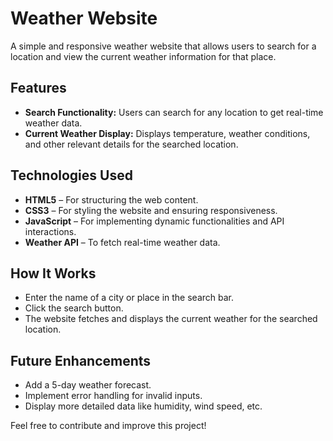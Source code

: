 # Weather Website

A simple and responsive weather website that allows users to search for a location and view the current weather information for that place.

## Features

- **Search Functionality:** Users can search for any location to get real-time weather data.
- **Current Weather Display:** Displays temperature, weather conditions, and other relevant details for the searched location.

## Technologies Used

- **HTML5** – For structuring the web content.
- **CSS3** – For styling the website and ensuring responsiveness.
- **JavaScript** – For implementing dynamic functionalities and API interactions.
- **Weather API** – To fetch real-time weather data.
  
## How It Works

- Enter the name of a city or place in the search bar.
- Click the search button.
- The website fetches and displays the current weather for the searched location.

## Future Enhancements

- Add a 5-day weather forecast.
- Implement error handling for invalid inputs.
- Display more detailed data like humidity, wind speed, etc.

Feel free to contribute and improve this project!

